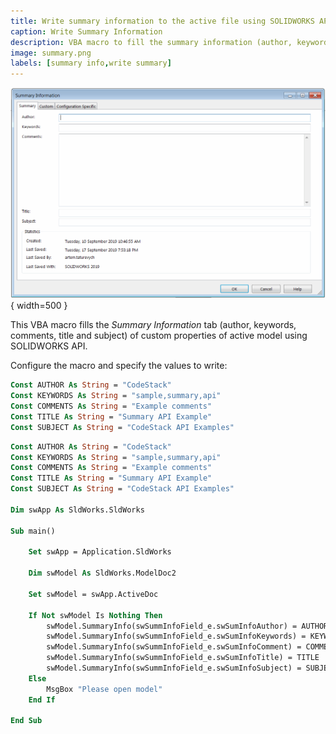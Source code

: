 ```yaml
---
title: Write summary information to the active file using SOLIDWORKS API
caption: Write Summary Information
description: VBA macro to fill the summary information (author, keywords, comments, title, subject) for active SOLIDWORKS file using SOLIDWORKS API
image: summary.png
labels: [summary info,write summary]
---
```

![Summary Information of SOLIDWORKS file](summary.png){ width=500 }

This VBA macro fills the *Summary Information* tab (author, keywords, comments, title and subject) of custom properties of active model using SOLIDWORKS API.

Configure the macro and specify the values to write:

~~~ vb
Const AUTHOR As String = "CodeStack"
Const KEYWORDS As String = "sample,summary,api"
Const COMMENTS As String = "Example comments"
Const TITLE As String = "Summary API Example"
Const SUBJECT As String = "CodeStack API Examples"
~~~

~~~ vb
Const AUTHOR As String = "CodeStack"
Const KEYWORDS As String = "sample,summary,api"
Const COMMENTS As String = "Example comments"
Const TITLE As String = "Summary API Example"
Const SUBJECT As String = "CodeStack API Examples"

Dim swApp As SldWorks.SldWorks

Sub main()

    Set swApp = Application.SldWorks
    
    Dim swModel As SldWorks.ModelDoc2
    
    Set swModel = swApp.ActiveDoc
    
    If Not swModel Is Nothing Then
        swModel.SummaryInfo(swSummInfoField_e.swSumInfoAuthor) = AUTHOR
        swModel.SummaryInfo(swSummInfoField_e.swSumInfoKeywords) = KEYWORDS
        swModel.SummaryInfo(swSummInfoField_e.swSumInfoComment) = COMMENTS
        swModel.SummaryInfo(swSummInfoField_e.swSumInfoTitle) = TITLE
        swModel.SummaryInfo(swSummInfoField_e.swSumInfoSubject) = SUBJECT
    Else
        MsgBox "Please open model"
    End If
    
End Sub
~~~


